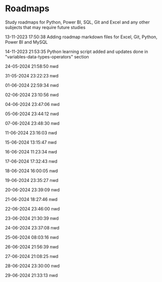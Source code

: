 # Roadmaps
Study roadmaps for Python, Power BI, SQL, Git and Excel and any other subjects that may require future studies

13-11-2023 17:50:38 Adding roadmap markdown files for Excel, Git, Python, Power BI and MySQL

14-11-2023 21:53:35 Python learning script added and updates done in "variables-data-types-operators" section

24-05-2024 21:58:50 nwd

31-05-2024 23:22:23 nwd

01-06-2024 22:59:34 nwd

02-06-2024 23:10:56 nwd

04-06-2024 23:47:06 nwd

05-06-2024 23:44:12 nwd

07-06-2024 23:48:30 nwd

11-06-2024 23:16:03 nwd

15-06-2024 13:15:47 nwd

16-06-2024 11:23:34 nwd

17-06-2024 17:32:43 nwd

18-06-2024 16:00:05 nwd

19-06-2024 23:35:27 nwd

20-06-2024 23:39:09 nwd

21-06-2024 18:27:46 nwd

22-06-2024 23:46:00 nwd

23-06-2024 21:30:39 nwd

24-06-2024 23:37:08 nwd

25-06-2024 08:03:16 nwd

26-06-2024 21:56:39 nwd

27-06-2024 21:08:25 nwd

28-06-2024 23:30:00 nwd

29-06-2024 21:33:13 nwd